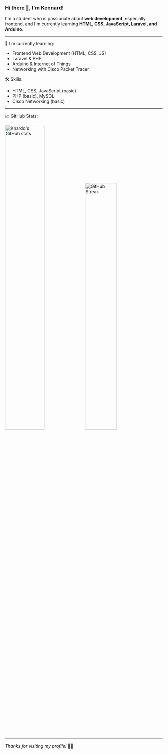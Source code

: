 ### Hi there 👋, I'm Kennard!

I'm a student who is passionate about **web development**, especially frontend, and I'm currently learning **HTML, CSS, JavaScript, Laravel, and Arduino**.

---

🌱 I’m currently learning:
- Frontend Web Development (HTML, CSS, JS)
- Laravel & PHP
- Arduino & Internet of Things
- Networking with Cisco Packet Tracer

🛠️ Skills:
- HTML, CSS, JavaScript (basic)
- PHP (basic), MySQL
- Cisco Networking (basic)

---

📈 GitHub Stats:
<p>
  <img src="https://github-readme-stats.vercel.app/api?username=knardd&show_icons=true&theme=tokyonight" alt="Knardd's GitHub stats" width="50%" />
  <img src="https://github-readme-streak-stats.herokuapp.com/?user=knardd&theme=tokyonight" alt="GitHub Streak" width="45%" />
</p>

---

_Thanks for visiting my profile!_ 👨‍💻
